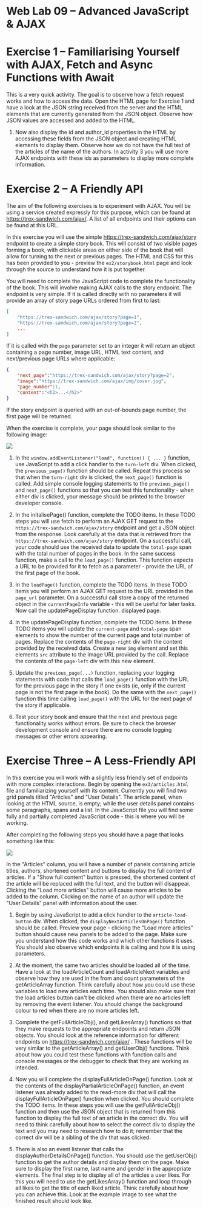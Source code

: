 Web Lab 09 &ndash; Advanced JavaScript & AJAX
==========

Exercise 1 &ndash; Familiarising Yourself with AJAX, Fetch and Async Functions with Await
==========

This is a very quick activity. The goal is to observe how a fetch request works and how to access the data. Open the HTML page for Exercise 1 and
have a look at the JSON string received from the server and the HTML elements that are currently generated from the JSON object. Observe how JSON values
are accessed and added to the HTML. 


1. Now also display the id and author_id properties in the HTML by accessing these fields from the JSON object and creating HTML elements to display them. 
Observe how we do not have the full text of the articles of the name of the authors. In activity 3 you will use more AJAX endpoints with these ids 
as parameters to display more complete information.

Exercise 2 &ndash; A Friendly API
==========

The aim of the following exercises is to experiment with AJAX. You will be using a service created expressly for this purpose, which can be found at https://trex-sandwich.com/ajax/. A list of all endpoints and their options can be found at this URL.

In this exercise you will use the simple https://trex-sandwich.com/ajax/story endpoint to create a simple story book. This 
will consist of two visible pages forming a book, with clickable areas on either side of the book that will allow for
 turning to the next or previous pages. The HTML and CSS for this has been provided to you - preview the 
 `ex2/storybook.html` page and look through the source to understand how it is put together. 

You will need to complete the JavaScript code to complete the functionality of the book. This will involve making AJAX calls to the story endpoint. 
The endpoint is very simple.  If it is called directly with no parameters it will provide an array of story page URLs ordered from first to last:

```json
[
    "https://trex-sandwich.com/ajax/story?page=1", 
    "https://trex-sandwich.com/ajax/story?page=2", 
    ...
]
```

If it is called with the `page` parameter set to an integer it will return an object containing a page number, image URL, HTML text content, 
and next/previous page URLs where applicable: 


```json
{
    "next_page":"https://trex-sandwich.com/ajax/story?page=2",
    "image":"https://trex-sandwich.com/ajax/img/cover.jpg",
    "page_number":1,
    "content":"<h2>...</h2>"
}
```

If the story endpoint is queried with an out-of-bounds page number, the first page will be returned. 

When the exercise is complete, your page should look similar to the following image:

![](spec/ex2-screenshot.png)


1. In the `window.addEventListener("load", function() { ... }` function, use JavaScript to add a click handler to the `turn-left` div. When clicked, the `previous_page()` function should be called. Repeat this process so that when the `turn-right` div is clicked, the `next_page()` function is called. 
Add simple console logging statements to the `previous_page()` and `next_page()` functions so that you can test this functionality - when either div 
is clicked, your message should be printed to the browser developer console.

2. In the initalisePage() function, complete the TODO items. In these TODO steps you will use fetch to perform an AJAX GET request to the 
`https://trex-sandwich.com/ajax/story` endpoint and get a JSON object from the response. Look carefully at the data that is retrieved from 
the `https://trex-sandwich.com/ajax/story` endpoint.
 On a successful call, your code should use the received data to update the `total-page` span with the total number of pages in the book. In the same 
 success function, make a call to the `load_page()` function. This function expects a URL to be provided for it to fetch as a parameter - provide the 
 URL of the first page of the book.

3. In the `loadPage()` function, complete the TODO items. In these TODO items you will perform an AJAX GET request to the URL provided in the 
`page_url` parameter. On a successful call store a copy of the returned object in the `currentPageInfo` variable - this will be 
useful for later tasks. Now call the updatePageDisplay function. 
displayed page. 

4. In the updatePageDisplay function, complete the TODO items. In these TODO items you will update the `current-page` and `total-page` span elements 
to show the number of the current page and total number of pages. Replace the contents of the `page-right` div with the content provided by the received data. Create a new `img` element and set this elements `src` attribute to the image URL provided by the call. Replace the contents of the `page-left` div with 
this new element. 

5. Update the `previous_page(...)` function, replacing your logging statements with code that calls the `load_page()` function with the URL for the 
previous page in the story if one exists (ie, only if the current page is not the first page in the book). Do the same with the `next_page()` 
function this time calling `load_page()` with the URL for the next page of the story if applicable. 

6. Test your story book and ensure that the next and previous page functionality works without errors. Be sure to check the browser 
development console and ensure there are no console logging messages or other errors appearing.


Exercise Three &ndash; A Less-Friendly API
==============

In this exercise you will work with a slightly less friendly set of endpoints with more complex interactions. Begin 
by opening the `ex3/articles.html` file and familiarizing yourself with its content. Currently you will find two grid 
panels titled "Articles" and "User Details". The article panel, when looking at the HTML source, is empty; while the user details panel contains some paragraphs, spans and a list. In the JavaScript file you will find some fully and partially completed JavaScript code - this is where you will be working.

After completing the following steps you should have a page that looks something like this:

![](spec/ex3-screenshot.png)

In the "Articles" column, you will have a number of panels containing article titles, authors, shortened content and buttons to display the full content of articles. If a "Show full content" button is pressed, the shortened content of the article will be replaced with the full text, and the button will disappear. Clicking the "Load more articles" button will cause more articles to be added to the column. Clicking on the name of an author will update the "User Details" panel with information about the user.

1. Begin by using JavaScript to add a click handler to the `article-load-button` div. When clicked, the 
`displayNextArticlesOnPage()` 
function should be called. Preview your page - clicking the "Load more articles" button should cause new panels to be added to the page. Make sure
you understand how this code works and which other functions it uses. You should also observe which endpoints it is calling and how it is using 
parameters.

2. At the moment, the same two articles should be loaded all of the time. Have a look at the loadArticleCount and loadArticleNext variables
and observe how they are used in the from and count parameters of the getArticleArray function. Think carefully about how you could use these
variables to load new articles each time. You should also make sure that the load articles button can't be clicked when there are no articles left by removing
the event listener. You should change the background colour to red when there are no more articles left. 

3. Complete the getFullArticleObj(), and getLikesArray() functions so that they make requests to the appropriate endpoints and return
JSON objects. You should look at the reference information for different endpoints on https://trex-sandwich.com/ajax/ . These functions will be very similar 
to the getArticleArray() and getUserObj() functions. Think about how you could test these functions with function calls and console messages or the debugger
 to check that they are working as intended. 

4. Now you will complete the displayFullArticleOnPage() function. Look at the contents of the displayPartialArticleOnPage() function, an event listener
was already added to the read-more div that will call the displayFullArticleOnPage() function when clicked. You should complete the TODO items. In these
steps you will use the getFullArticleObj() function and then use the JSON object that is returned from this function to display the full text of an article
in the correct div. You will need to think carefully about how to select the correct div to display the text and you may need to research how to do it; 
remember that the correct div will be a sibling of the div that was clicked.

5. There is also an event listener that calls the displayAuthorDetailsOnPage() function. You should use the getUserObj() function to get the author details
and display them on the page. Make sure to display the first name, last name and gender in the appropriate elements. The final step is to display all of the
articles a user likes. For this you will need to use the getLikesArray() function and loop through all likes to get the title of each liked article. Think
carefully about how you can achieve this. Look at the example image to see what the finished result should look like. 
